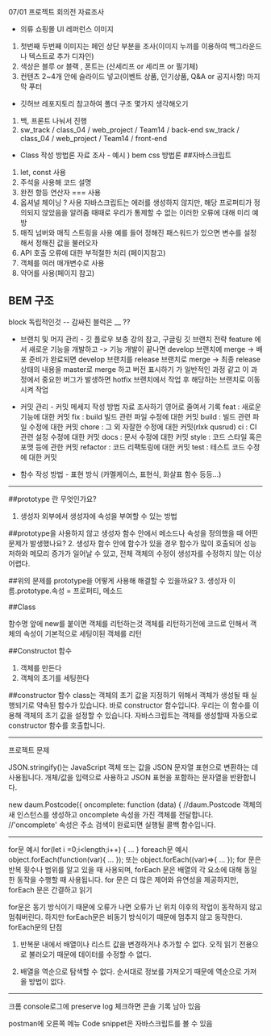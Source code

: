 07/01
프로젝트 회의전 자료조사

- 의류 쇼핑몰 UI 레퍼런스 이미지
1. 첫번째 두번째 이미지는 페인 상단 부분을 조사(이미지 누끼를 이용하여 백그라운드나 텍스트로 추가 디자인)
2. 색상은 블루 or 블랙 , 폰트는 (산세리프 or 세리프 or 필기체) 
3. 컨텐츠 2~4개 안에 슬라이드 넣고(이벤트 상품, 인기상품, Q&A or 공지사항) 마지막 푸터

- 깃허브 레포지토리 참고하여 폴더 구조 몇가지 생각해오기
1. 백, 프론트 나눠서 진행
2. sw_track / class_04 / web_project / Team14 / back-end
sw_track / class_04 / web_project / Team14 / front-end

- Class 작성 방법론 자료 조사 - 예시 ) bem css 방법론
##자바스크립트
1. let, const 사용
2. 주석을 사용해 코드 설명
3. 완전 항등 연산자 === 사용
4. 옵셔널 체이닝 ? 사용
자바스크립트는 에러를 생성하지 않지만, 해당 프로퍼티가 정의되지 않았음을 알려줌
때때로 우리가 통제할 수 없는 이러한 오류에 대해 미리 예방
5. 매직 넘버와 매직 스트링을 사용
예를 들어 정해진 패스워드가 있으면 변수를 설정해서 정해진 값을 불러오자
6. API 호출 오류에 대한 부적절한 처리 (페이지참고)
7. 객체를 여러 매개변수로 사용
8. 약어를 사용(페이지 참고)

## BEM 구조
block 독립적인것 -- 감싸진 블럭은 __ ??

- 브랜치 및 머지 관리 - 깃 플로우 보충 강의 참고, 구글링 깃 브랜치 전략
feature 에서 새로운 기능을 개발하고 -> 기능 개발이 끝나면 develop 브랜치에 merge -> 배포 준비가 완료되면 develop 브랜치를 release 브랜치로 merge -> 최종 release 상태의 내용을 master로 merge 하고 버전 표시하기
가 일반적인 과정 같고 이 과정에서 중요한 버그가 발생하면 hotfix 브랜치에서 작업 후 해당하는 브랜치로 이동시켜 작업


- 커밋 관리 - 커밋 메세지 작성 방법 자료 조사하기
영어로 줄여서 기록
feat : 새로운 기능에 대한 커밋
fix : build 빌드 관련 파일 수정에 대한 커밋
build : 빌드 관련 파일 수정에 대한 커밋
chore : 그 외 자잘한 수정에 대한 커밋(rlxk qusrud)
ci : CI 관련 설정 수정에 대한 커밋
docs : 문서 수정에 대한 커밋
style : 코드 스타일 혹은 포맷 등에 관한 커밋
refactor : 코드 리팩토링에 대한 커밋
test : 테스트 코드 수정에 대한 커밋

- 함수 작성 방법 - 표현 방식 (카멜케이스, 표현식, 화살표 함수 등등…)




-----------------------------------------------


##prototype 란 무엇인가요?
1. 생성자 외부에서 생성자에 속성을 부여할 수 있는 방법

##prototype을 사용하지 않고 생성자 함수 안에서 메소드나 속성을 정의했을 때 어떤 문제가 발생했나요?
2. 생성자 함수 안에 함수가 있을 경우 함수가 많이 호출되어 성능저하와 메모리 증가가 일어날 수 있고, 전체 객체의 수정이 생성자를 수정하지 않는 이상 어렵다.

##위의 문제를 prototype을 어떻게 사용해 해결할 수 있을까요?
3. 생성자 이름.prototype.속성 = 프로퍼티, 메소드


##Class 

함수명 앞에 new를 붙이면 객체를 리턴하는것 
객체를 리턴하기전에 코드로 인해서 객체의 속성이 기본적으로 세팅이된 객체를 리턴

##Constructot 함수
1. 객체를 만든다
2. 객체의 초기를 세팅한다


##constructor 함수
class는 객체의 초기 값을 지정하기 위해서 객체가 생성될 때 실행되기로 약속된 함수가 있습니다. 
바로 constructor 함수입니다.
우리는 이 함수를 이용해 객체의 초기 값을 설정할 수 있습니다. 
자바스크립트는 객체를 생성할때 자동으로 constructor 함수를 호출합니다.

-----------------------------------------------

프로젝트 문제

JSON.stringify()는 JavaScript 객체 또는 값을 JSON 문자열 표현으로 변환하는 데 사용됩니다. 
개체/값을 입력으로 사용하고 JSON 표현을 포함하는 문자열을 반환합니다.

new daum.Postcode({
    oncomplete: function (data) {
//daum.Postcode 객체의 새 인스턴스를 생성하고 oncomplete 속성을 가진 객체를 전달합니다. 
//'oncomplete' 속성은 주소 검색이 완료되면 실행될 콜백 함수입니다.

-----------------------------------------------

for문 예시
for(let i =0;i<length;i++) {
	...
}
foreach문 예시
object.forEach(function(var){
	...
});
또는
object.forEach((var)=>{
	...
});
for 문은 반복 횟수나 범위를 알고 있을 때 사용되며, forEach 문은 배열의 각 요소에 대해 동일한 동작을 수행할 때 사용됩니다. for 문은 더 많은 제어와 유연성을 제공하지만, forEach 문은 간결하고 읽기

for문은 동기 방식이기 때문에 오류가 나면 오류가 난 위치 이후의 작업이 동작하지 않고 멈춰버린다. 
하지만 forEach문은 비동기 방식이기 때문에 멈추지 않고 동작한다. 
forEach문의 단점

1. 반복문 내에서 배열이나 리스트 값을 변경하거나 추가할 수 없다. 
오직 읽기 전용으로 불러오기 때문에 데이터를 수정할 수 없다. 

2. 배열을 역순으로 탐색할 수 없다. 
순서대로 정보를 가져오기 때문에 역순으로 가져올 방법이 없다. 

-----------------------------------------------

크롬 console로그에 preserve log 체크하면 콘솔 기록 남아 있음

postman에 오른쪽 메뉴 Code snippet은 자바스크립트를 볼 수 있음
